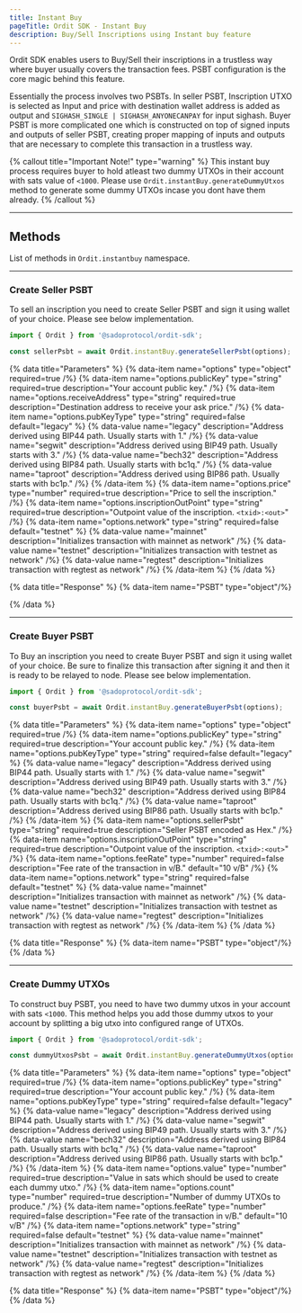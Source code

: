 ```yaml
---
title: Instant Buy
pageTitle: Ordit SDK - Instant Buy
description: Buy/Sell Inscriptions using Instant buy feature
---
```


Ordit SDK enables users to Buy/Sell their inscriptions in a trustless way where buyer usually covers the transaction fees. PSBT configuration is the core magic behind this feature. 

Essentially the process involves two PSBTs. In seller PSBT, Inscription UTXO is selected as Input and price with destination wallet address is added as output and `SIGHASH_SINGLE | SIGHASH_ANYONECANPAY` for input sighash. Buyer PSBT is more complicated one which is constructed on top of signed inputs and outputs of seller PSBT, creating proper mapping of inputs and outputs that are necessary to complete this transaction in a trustless way.

{% callout title="Important Note!" type="warning" %}
This instant buy process requires buyer to hold atleast two dummy UTXOs in their account with sats value of `<1000`. Please use `Ordit.instantBuy.generateDummyUtxos` method to generate some dummy UTXOs incase you dont have them already.
{% /callout %}

---

## Methods

List of methods in `Ordit.instantbuy` namespace.

---

### Create Seller PSBT

To sell an inscription you need to create Seller PSBT and sign it using wallet of your choice. Please see below implementation.

```ts
import { Ordit } from '@sadoprotocol/ordit-sdk';

const sellerPsbt = await Ordit.instantBuy.generateSellerPsbt(options);
```

{% data title="Parameters" %}
    {% data-item name="options" type="object" required=true  /%}
    {% data-item name="options.publicKey" type="string" required=true description="Your account public key."  /%}
    {% data-item name="options.receiveAddress" type="string" required=true description="Destination address to receive your ask price."  /%}
{% data-item name="options.pubKeyType" type="string" required=false default="legacy"  %}
    {% data-value name="legacy" description="Address derived using BIP44 path. Usually starts with 1." /%}
    {% data-value name="segwit" description="Address derived using BIP49 path. Usually starts with 3." /%}
    {% data-value name="bech32" description="Address derived using BIP84 path. Usually starts with bc1q." /%}
    {% data-value name="taproot" description="Address derived using BIP86 path. Usually starts with bc1p." /%}
  {% /data-item %}
    {% data-item name="options.price" type="number" required=true description="Price to sell the inscription."  /%}
    {% data-item name="options.inscriptionOutPoint" type="string" required=true description="Outpoint value of the inscription. `<txid>:<out>`"  /%}
     {% data-item name="options.network" type="string" required=false default="testnet" %}
    {% data-value name="mainnet" description="Initializes transaction with mainnet as network" /%}
    {% data-value name="testnet" description="Initializes transaction with testnet as network" /%}
    {% data-value name="regtest" description="Initializes transaction with regtest as network" /%}
  {% /data-item %}
{% /data %}

{% data title="Response" %}
    {% data-item name="PSBT" type="object"/%}
    
{% /data %}

---

### Create Buyer PSBT

To Buy an inscription you need to create Buyer PSBT and sign it using wallet of your choice. Be sure to finalize this transaction after signing it and then it is ready to be relayed to node. Please see below implementation.

```ts
import { Ordit } from '@sadoprotocol/ordit-sdk';

const buyerPsbt = await Ordit.instantBuy.generateBuyerPsbt(options);
```

{% data title="Parameters" %}
    {% data-item name="options" type="object" required=true  /%}
    {% data-item name="options.publicKey" type="string" required=true description="Your account public key."  /%}
{% data-item name="options.pubKeyType" type="string" required=false default="legacy"  %}
    {% data-value name="legacy" description="Address derived using BIP44 path. Usually starts with 1." /%}
    {% data-value name="segwit" description="Address derived using BIP49 path. Usually starts with 3." /%}
    {% data-value name="bech32" description="Address derived using BIP84 path. Usually starts with bc1q." /%}
    {% data-value name="taproot" description="Address derived using BIP86 path. Usually starts with bc1p." /%}
  {% /data-item %}
    {% data-item name="options.sellerPsbt" type="string" required=true description="Seller PSBT encoded as Hex."  /%}
    {% data-item name="options.inscriptionOutPoint" type="string" required=true description="Outpoint value of the inscription. `<txid>:<out>`"  /%}
     {% data-item name="options.feeRate" type="number" required=false description="Fee rate of the transaction in v/B." default="10 v/B"  /%}
     {% data-item name="options.network" type="string" required=false default="testnet" %}
    {% data-value name="mainnet" description="Initializes transaction with mainnet as network" /%}
    {% data-value name="testnet" description="Initializes transaction with testnet as network" /%}
    {% data-value name="regtest" description="Initializes transaction with regtest as network" /%}
  {% /data-item %}
{% /data %}

{% data title="Response" %}
    {% data-item name="PSBT" type="object"/%}
{% /data %}

---

### Create Dummy UTXOs

To construct buy PSBT, you need to have two dummy utxos in your account with sats `<1000`. This method helps you add those dummy utxos to your account by splitting a big utxo into configured range of UTXOs.

```ts
import { Ordit } from '@sadoprotocol/ordit-sdk';

const dummyUtxosPsbt = await Ordit.instantBuy.generateDummyUtxos(options);
```

{% data title="Parameters" %}
    {% data-item name="options" type="object" required=true  /%}
     {% data-item name="options.publicKey" type="string" required=true description="Your account public key."  /%}
{% data-item name="options.pubKeyType" type="string" required=false default="legacy"  %}
    {% data-value name="legacy" description="Address derived using BIP44 path. Usually starts with 1." /%}
    {% data-value name="segwit" description="Address derived using BIP49 path. Usually starts with 3." /%}
    {% data-value name="bech32" description="Address derived using BIP84 path. Usually starts with bc1q." /%}
    {% data-value name="taproot" description="Address derived using BIP86 path. Usually starts with bc1p." /%}
  {% /data-item %}
    {% data-item name="options.value" type="number" required=true description="Value in sats which should be used to create each dummy utxo."  /%}
    {% data-item name="options.count" type="number" required=true description="Number of dummy UTXOs to produce."  /%}
     {% data-item name="options.feeRate" type="number" required=false description="Fee rate of the transaction in v/B." default="10 v/B"  /%}
     {% data-item name="options.network" type="string" required=false default="testnet" %}
    {% data-value name="mainnet" description="Initializes transaction with mainnet as network" /%}
    {% data-value name="testnet" description="Initializes transaction with testnet as network" /%}
    {% data-value name="regtest" description="Initializes transaction with regtest as network" /%}
  {% /data-item %}
{% /data %}

{% data title="Response" %}
    {% data-item name="PSBT" type="object"/%}
{% /data %}
